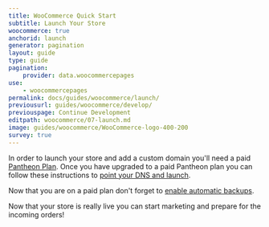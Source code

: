 ```yaml
---
title: WooCommerce Quick Start
subtitle: Launch Your Store
woocommerce: true
anchorid: launch
generator: pagination
layout: guide
type: guide
pagination:
    provider: data.woocommercepages
use:
    - woocommercepages
permalink: docs/guides/woocommerce/launch/
previousurl: guides/woocommerce/develop/
previouspage: Continue Development
editpath: woocommerce/07-launch.md
image: guides/woocommerce/WooCommerce-logo-400-200
survey: true
---
```

In order to launch your store and add a custom domain you'll need a paid [Pantheon Plan](/docs/site-plan/). Once you have upgraded to a paid Pantheon plan you can follow these instructions to [point your DNS and launch](/docs/guides/launch/).

Now that you are on a paid plan don't forget to [enable automatic backups](/docs/guides/launch/launch-check/).

Now that your store is really live you can start marketing and prepare for the incoming orders!
